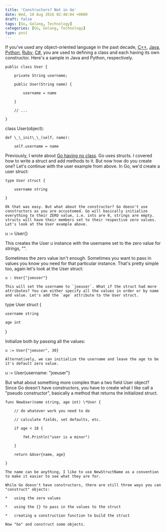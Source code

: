 ```yaml
---
title: 'Constructors? Not in Go'
date: Wed, 10 Aug 2016 02:40:04 +0000
draft: false
tags: [Go, Golang, Technology]
categories: [Go, Golang, Technology]
type: post
---
```


If you've used any object-oriented language in the past decade, [C++](https://en.wikipedia.org/wiki/C%2B%2B), [Java](https://en.wikipedia.org/wiki/Java_(programming_language)), [Python](https://en.wikipedia.org/wiki/Python_(programming_language)), [Ruby](https://en.wikipedia.org/wiki/Ruby_(programming_language)), [C#](https://en.wikipedia.org/wiki/C_Sharp_(programming_language)), you are used to defining a class and each having its own constructor. Here's a sample in Java and Python, respectively.

```
public class User {

    private String username;

    public User(String name) {

        username = name

    }

    // ...

}

```
class User(object):

    def \_\_init\_\_(self, name):

        self.username = name

Previously, I wrote about [Go having no class](https://zeusville.wordpress.com/2016/06/03/go-has-no-class/). Go uses structs. I covered how to write a struct and add methods to it. But now how do you create one? Let's continue with the user example from above. In Go, we'd create a user struct:

```
type User struct {

    username string

}

Ok that was easy. But what about the constructor? Go doesn't use constructors as you are accustomed. Go will basically initialize everything to their ZERO value, i.e. ints are 0, strings are empty. structs will have their members set to their respective zero values. Let's look at the User example above.

```
u := User{}

This creates the User u instance with the username set to the zero value for strings, "".

Sometimes the zero value isn't enough. Sometimes you want to pass in values you know you need for that particular instance. That's pretty simple too, again let's look at the User struct:

```
u : User{"joeuser"}

This will set the username to `joeuser`. What if the struct had more attributes? You can either specify all the values in order or by name and value. Let's add the `age` attribute to the User struct.

```
type User struct {

    username string

    age int

}

Initialize both by passing all the values:

```
u := User{"joeuser", 30}

Alternatively, we can initialize the username and leave the age to be it's default zero value.

```
u := User{username: "joeuser"}

But what about something more complex than a two field User object? Since Go doesn't have constructors, you have to create what I like call a "pseudo constructor", basically a method that returns the initialized struct.

```
func NewUser(name string, age int) \*User {

    // do whatever work you need to do

    // calculate fields, set defaults, etc.

    if age < 18 {

        fmt.Println("user is a minor")

    }

    return &User{name, age}

}

The name can be anything, I like to use NewStructName as a convention to make it easier to see what they are for.

While Go doesn't have constructors, there are still three ways you can "construct" objects:

*   using the zero values

*   using the {} to pass in the values to the struct

*   creating a construction function to build the struct

Now "Go" and construct some objects.


```
```
```
```
```
```
```
```
```